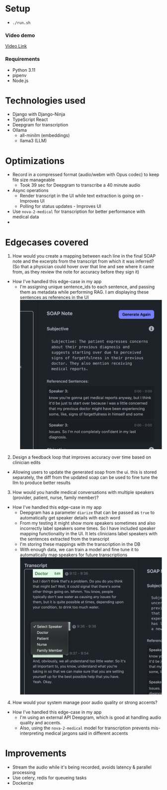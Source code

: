 # Setup
- `./run.sh`

### Video demo
[Video Link](https://youtu.be/O3Hq2BbhcAY)

### Requirements
- Python 3.11
- pipenv
- Node.js

# Technologies used
- Django with Django-Ninja
- TypeScript React
- Deepgram for transcription
- Ollama
  - all-minilm (embeddings)
  - llama3 (LLM)

# Optimizations
- Record in a compressed format (audio/webm with Opus codec) to keep file size manageable
  - Took 39 sec for Deepgram to transcribe a 40 minute audio
- Async operations
  - Render transcript in the UI while text extraction is going on - Improves UI
  - Polling for status updates - Improves UI
- Use `nova-2-medical` for transcription for better performance with medical data
- 


# Edgecases covered
1. How would you create a mapping between each line in the final SOAP note and the excerpts from the transcript from which it was inferred? (So that a physician could hover over that line and see where it came from, as they review the note for accuracy before they sign it)
- How I've handled this edge-case in my app
  - I'm assigning unique sentence_ids to each sentence, and passing them as metadata while performing RAG. I am displaying these sentences as references in the UI
  ![](screenshots/references.png)

2. Design a feedback loop that improves accuracy over time based on clinician edits
- Allowing users to update the generated soap from the ui. this is stored separately, the diff from the updated soap can be used to fine tune the llm to produce better results

3. How would you handle medical conversations with multiple speakers (provider, patient, nurse, family member)?

- How I've handled this edge-case in my app
   - Deepgram has a parameter `diarize` that can be passed as `true` to automatically get speaker details with each word
   - From my testing it might show more speakers sometimes and also incorrectly label speakers some times. So I have included speaker mapping functionality in the UI. It lets clinicians label speakers with the sentences extracted from the transcript
   - I'm storing these mappings with the transcription in the DB
   - With enough data, we can train a model and fine tune it to automatically map speakers for future transcriptions
  ![](screenshots/speaker_mapping.png)

4. How would your system manage poor audio quality or strong accents?
- How I've handled this edge-case in my app
   - I'm using an external API Deepgram, which is good at handling audio quality and accents.
   - Also, using the `nova-2-medical` model for transcription prevents mis-interpreting medical jargons said in different accents


# Improvements
- Stream the audio while it's being recorded, avoids latency & parallel processing
- Use celery, redis for queueing tasks
- Dockerize
